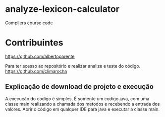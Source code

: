 # analyze-lexicon-calculator
Compilers course code

# Contribuintes
https://github.com/albertoparente

Para ter acesso ao repositório e realizar analize e teste do código.
https://github.com/climarocha

## Explicação de download de projeto e execução

A execução do codigo é simples. É somente um codigo java, com uma classe main realizando a chamada dos metodos e recebendo a entrada dos valores.
Abrir o código em qualquer IDE para java e executar a classe main.
